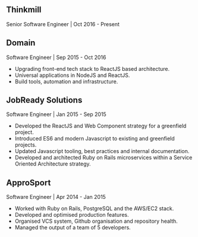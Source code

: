 ## Thinkmill
<span class="post-date">Senior Software Engineer | Oct 2016 - Present</span>

## Domain
<span class="post-date">Software Engineer | Sep 2015 - Oct 2016</span>

*   Upgrading front-end tech stack to ReactJS based architecture.
*   Universal applications in NodeJS and ReactJS.
*   Build tools, automation and infrastructure.

## JobReady Solutions
<span class="post-date">Software Engineer | Jan 2015 - Sep 2015</span>

*   Developed the ReactJS and Web Component strategy for a greenfield project.
*   Introduced ES6 and modern Javascript to existing and greenfield projects.
*   Updated Javascript tooling, best practices and internal documentation.
*   Developed and architected Ruby on Rails microservices within a Service Oriented Architecture strategy.

## ApproSport
<span class="post-date">Software Engineer | Apr 2014 - Jan 2015</span>

*   Worked with Ruby on Rails, PostgreSQL and the AWS/EC2 stack.
*   Developed and optimised production features.
*   Organised VCS system, Github organisation and repository health.
*   Managed the output of a team of 5 developers.
